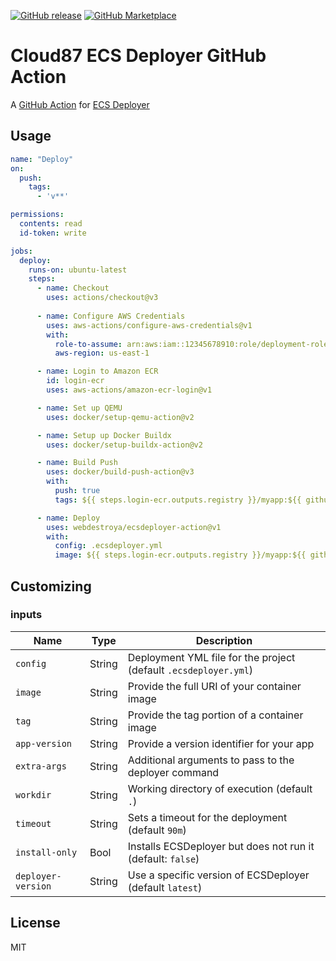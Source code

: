 [![GitHub release](https://img.shields.io/github/release/webdestroya/ecsdeployer-action.svg?logo=github&style=flat-square)](https://github.com/webdestroya/ecsdeployer-action/releases/latest)
[![GitHub Marketplace](https://img.shields.io/badge/marketplace-ecsdeployer--action-blue?logo=github&style=flat-square)](https://github.com/marketplace/actions/ecsdeployer-action)

# Cloud87 ECS Deployer GitHub Action
A [GitHub Action](https://github.com/features/actions) for [ECS Deployer](https://ecsdeployer.com/)

## Usage
```yaml
name: "Deploy"
on:
  push:
    tags:
      - 'v**'

permissions:
  contents: read
  id-token: write

jobs:
  deploy:
    runs-on: ubuntu-latest
    steps:
      - name: Checkout
        uses: actions/checkout@v3
      
      - name: Configure AWS Credentials
        uses: aws-actions/configure-aws-credentials@v1
        with:
          role-to-assume: arn:aws:iam::12345678910:role/deployment-role
          aws-region: us-east-1

      - name: Login to Amazon ECR
        id: login-ecr
        uses: aws-actions/amazon-ecr-login@v1

      - name: Set up QEMU
        uses: docker/setup-qemu-action@v2

      - name: Setup up Docker Buildx
        uses: docker/setup-buildx-action@v2

      - name: Build Push
        uses: docker/build-push-action@v3
        with:
          push: true
          tags: ${{ steps.login-ecr.outputs.registry }}/myapp:${{ github.ref_name }}

      - name: Deploy
        uses: webdestroya/ecsdeployer-action@v1
        with:
          config: .ecsdeployer.yml
          image: ${{ steps.login-ecr.outputs.registry }}/myapp:${{ github.ref_name }}
```

## Customizing

### inputs

Name       | Type     | Description
-----------|----------|------------
`config` | String | Deployment YML file for the project (default `.ecsdeployer.yml`)
`image` | String | Provide the full URI of your container image
`tag` | String | Provide the tag portion of a container image
`app-version` | String | Provide a version identifier for your app
`extra-args` | String | Additional arguments to pass to the deployer command
`workdir` | String | Working directory of execution (default `.`)
`timeout` | String | Sets a timeout for the deployment (default `90m`)
`install-only` | Bool | Installs ECSDeployer but does not run it (default: `false`)
`deployer-version` | String | Use a specific version of ECSDeployer (default `latest`)

## License
MIT